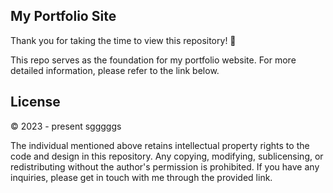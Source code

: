 ## My Portfolio Site
Thank you for taking the time to view this repository! 👋

This repo serves as the foundation for my portfolio website. For more detailed information, please refer to the link below.

## License

©︎ 2023 - present sgggggs

The individual mentioned above retains intellectual property rights to the code and design in this repository. Any copying, modifying, sublicensing, or redistributing without the author's permission is prohibited. If you have any inquiries, please get in touch with me through the provided link.
